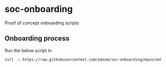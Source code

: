 # soc-onboarding
Proof of concept onboarding scripts

## Onboarding process
Run the below script in 
```bash
curl -s https://raw.githubusercontent.com/adonm/soc-onboarding/main/onboard.py | python3
```
